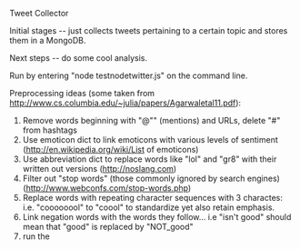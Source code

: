 Tweet Collector

Initial stages -- just collects tweets pertaining to a certain topic and stores them in a MongoDB.

Next steps --  do some cool analysis.

Run by entering "node testnodetwitter.js" on the command line.

Preprocessing ideas (some taken from http://www.cs.columbia.edu/~julia/papers/Agarwaletal11.pdf):
1. Remove words beginning with "@"" (mentions) and URLs, delete "#" from hashtags
2. Use emoticon dict to link emoticons with various levels of sentiment (http://en.wikipedia.org/wiki/List of emoticons)
3. Use abbreviation dict to replace words like "lol" and "gr8" with their written out versions (http://noslang.com)
4. Filter out "stop words" (those commonly ignored by search engines) (http://www.webconfs.com/stop-words.php)
4. Replace words with repeating character sequences with 3 charactes: i.e. "coooooool" to "coool" to standardize yet also retain emphasis.
5. Link negation words with the words they follow... i.e "isn't good" should mean that "good" is replaced by "NOT_good"
6. run the 